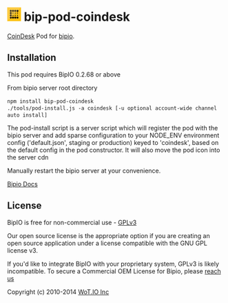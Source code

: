 ![coindesk](coindesk.png) bip-pod-coindesk
=======

<a href="http://www.coindesk.com/price/">CoinDesk</a> Pod for [bipio](https://bip.io).

## Installation

This pod requires BipIO 0.2.68 or above

From bipio server root directory

    npm install bip-pod-coindesk
    ./tools/pod-install.js -a coindesk [-u optional account-wide channel auto install]

The pod-install script is a server script which will register the pod with the bipio server and add sparse
configuration to your NODE_ENV environment config ('default.json', staging or production)
keyed to 'coindesk', based on the default config in the pod constructor.  It will also move the
pod icon into the server cdn

Manually restart the bipio server at your convenience.

[Bipio Docs](https://bip.io/docs/pods/coindesk)

## License

BipIO is free for non-commercial use - [GPLv3](http://www.gnu.org/copyleft/gpl.html)

Our open source license is the appropriate option if you are creating an open source application under a license compatible with the GNU GPL license v3.

If you'd like to integrate BipIO with your proprietary system, GPLv3 is likely incompatible.  To secure a Commercial OEM License for Bipio,
please [reach us](mailto:hello@bip.io)


Copyright (c) 2010-2014 [WoT.IO Inc](http://wot.io)
